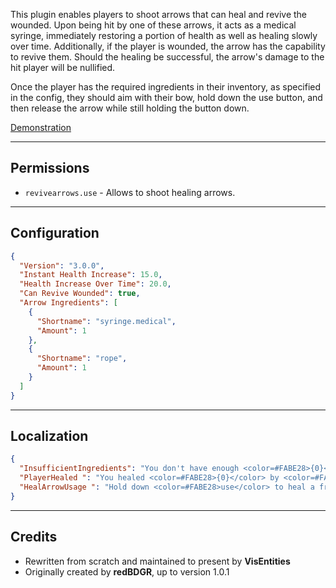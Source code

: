 This plugin enables players to shoot arrows that can heal and revive the wounded. Upon being hit by one of these arrows, it acts as a medical syringe, immediately restoring a portion of health as well as healing slowly over time. Additionally, if the player is wounded, the arrow has the capability to revive them. Should the healing be successful, the arrow's damage to the hit player will be nullified.

Once the player has the required ingredients in their inventory, as specified in the config, they should aim with their bow, hold down the use button, and then release the arrow while still holding the button down.

[Demonstration]()

-----------------------

## Permissions
- `revivearrows.use` - Allows to shoot healing arrows.

-----------------
## Configuration
```json
{
  "Version": "3.0.0",
  "Instant Health Increase": 15.0,
  "Health Increase Over Time": 20.0,
  "Can Revive Wounded": true,
  "Arrow Ingredients": [
    {
      "Shortname": "syringe.medical",
      "Amount": 1
    },
    {
      "Shortname": "rope",
      "Amount": 1
    }
  ]
}
```

------------------

## Localization
```json
{
  "InsufficientIngredients": "You don't have enough <color=#FABE28>{0}</color>. Required: <color=#FABE28>{1}</color>",
  "PlayerHealed ": "You healed <color=#FABE28>{0}</color> by <color=#FABE28>{1}</color> health points",
  "HealArrowUsage ": "Hold down <color=#FABE28>use</color> to heal a friend with an arrow"
}
```

-----------


## Credits
 * Rewritten from scratch and maintained to present by **VisEntities**
 * Originally created by **redBDGR**, up to version 1.0.1